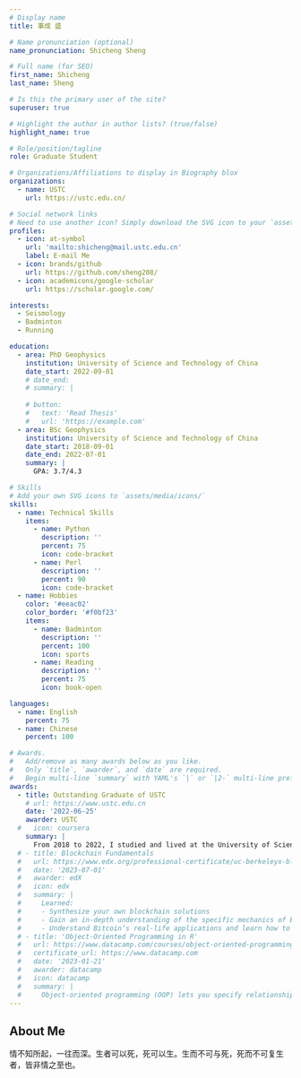 ```yaml
---
# Display name
title: 事成 盛

# Name pronunciation (optional)
name_pronunciation: Shicheng Sheng

# Full name (for SEO)
first_name: Shicheng
last_name: Sheng

# Is this the primary user of the site?
superuser: true

# Highlight the author in author lists? (true/false)
highlight_name: true

# Role/position/tagline
role: Graduate Student

# Organizations/Affiliations to display in Biography blox
organizations:
  - name: USTC
    url: https://ustc.edu.cn/

# Social network links
# Need to use another icon? Simply download the SVG icon to your `assets/media/icons/` folder.
profiles:
  - icon: at-symbol
    url: 'mailto:shicheng@mail.ustc.edu.cn'
    label: E-mail Me
  - icon: brands/github
    url: https://github.com/sheng208/
  - icon: academicons/google-scholar
    url: https://scholar.google.com/

interests:
  - Seismology
  - Badminton
  - Running

education:
  - area: PhD Geophysics
    institution: University of Science and Technology of China
    date_start: 2022-09-01
    # date_end:
    # summary: |
      
    # button:
    #   text: 'Read Thesis'
    #   url: 'https://example.com'
  - area: BSc Geophysics
    institution: University of Science and Technology of China
    date_start: 2018-09-01
    date_end: 2022-07-01
    summary: |
      GPA: 3.7/4.3

# Skills
# Add your own SVG icons to `assets/media/icons/`
skills:
  - name: Technical Skills
    items:
      - name: Python
        description: ''
        percent: 75
        icon: code-bracket
      - name: Perl
        description: ''
        percent: 90
        icon: code-bracket
  - name: Hobbies
    color: '#eeac02'
    color_border: '#f0bf23'
    items:
      - name: Badminton
        description: ''
        percent: 100
        icon: sports
      - name: Reading
        description: ''
        percent: 75
        icon: book-open

languages:
  - name: English
    percent: 75
  - name: Chinese
    percent: 100

# Awards.
#   Add/remove as many awards below as you like.
#   Only `title`, `awarder`, and `date` are required.
#   Begin multi-line `summary` with YAML's `|` or `|2-` multi-line prefix and indent 2 spaces below.
awards:
  - title: Outstanding Graduate of USTC
    # url: https://www.ustc.edu.cn
    date: '2022-06-25'
    awarder: USTC
  #   icon: coursera
    summary: |
      From 2018 to 2022, I studied and lived at the University of Science and Technology of China, where I received systematic training in mathematics and physics. During this time, I formed many valuable friendships, with J. Lu being one of my closest friends. In the end, I was honored to be named an Outstanding Graduate, marking the beginning of my new journey.
  # - title: Blockchain Fundamentals
  #   url: https://www.edx.org/professional-certificate/uc-berkeleyx-blockchain-fundamentals
  #   date: '2023-07-01'
  #   awarder: edX
  #   icon: edx
  #   summary: |
  #     Learned:
  #     - Synthesize your own blockchain solutions
  #     - Gain an in-depth understanding of the specific mechanics of Bitcoin
  #     - Understand Bitcoin’s real-life applications and learn how to attack and destroy Bitcoin, Ethereum, smart contracts and Dapps, and alternatives to Bitcoin’s Proof-of-Work consensus algorithm
  # - title: 'Object-Oriented Programming in R'
  #   url: https://www.datacamp.com/courses/object-oriented-programming-with-s3-and-r6-in-r
  #   certificate_url: https://www.datacamp.com
  #   date: '2023-01-21'
  #   awarder: datacamp
  #   icon: datacamp
  #   summary: |
  #     Object-oriented programming (OOP) lets you specify relationships between functions and the objects that they can act on, helping you manage complexity in your code. This is an intermediate level course, providing an introduction to OOP, using the S3 and R6 systems. S3 is a great day-to-day R programming tool that simplifies some of the functions that you write. R6 is especially useful for industry-specific analyses, working with web APIs, and building GUIs.
---
```


## About Me

情不知所起，一往而深。生者可以死，死可以生。生而不可与死，死而不可复生者，皆非情之至也。
